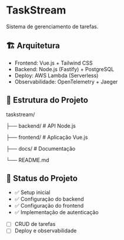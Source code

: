 # TaskStream

Sistema de gerenciamento de tarefas.

## 🏗️ Arquitetura
- Frontend: Vue.js + Tailwind CSS
- Backend: Node.js (Fastify) + PostgreSQL
- Deploy: AWS Lambda (Serverless)
- Observabilidade: OpenTelemetry + Jaeger
## 📁 Estrutura do Projeto
taskstream/

├── backend/ # API Node.js

├── frontend/ # Aplicação Vue.js

├── docs/ # Documentação

└── README.md

## 🚀 Status do Projeto
- ✅ Setup inicial
- ✅ Configuração do backend
- ✅ Configuração do frontend
- ✅ Implementação de autenticação
- [ ] CRUD de tarefas
- [ ] Deploy e observabilidade
